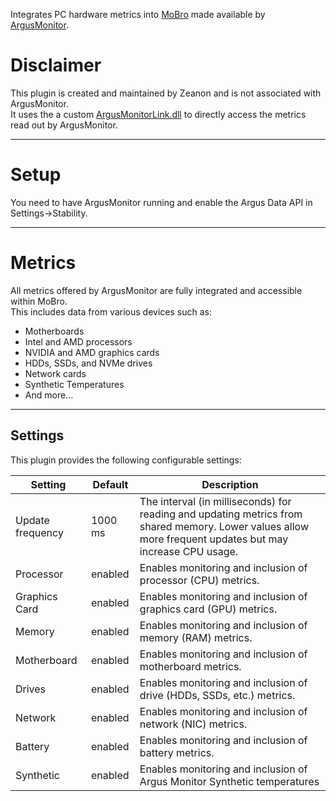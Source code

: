 Integrates PC hardware metrics into [MoBro](https://mobro.app) made available
by [ArgusMonitor](https://www.argusmonitor.com/index.php?language=en).

# Disclaimer

This plugin is created and maintained by Zeanon and is not associated with ArgusMonitor.  
It uses the a custom [ArgusMonitorLink.dll](https://github.com/Zeanon/ArgusMonitorLink) to directly access the metrics read out by ArgusMonitor.

---

# Setup

You need to have ArgusMonitor running and enable the Argus Data API in Settings->Stability.

---

# Metrics

All metrics offered by ArgusMonitor are fully integrated and accessible within MoBro.  
This includes data from various devices such as:

- Motherboards
- Intel and AMD processors
- NVIDIA and AMD graphics cards
- HDDs, SSDs, and NVMe drives
- Network cards
- Synthetic Temperatures
- And more...

---

## Settings

This plugin provides the following configurable settings:

| Setting          | Default | Description                                                                                                                                              |
|------------------|---------|----------------------------------------------------------------------------------------------------------------------------------------------------------|
| Update frequency | 1000 ms | The interval (in milliseconds) for reading and updating metrics from shared memory. Lower values allow more frequent updates but may increase CPU usage. |
| Processor        | enabled | Enables monitoring and inclusion of processor (CPU) metrics.                                                                                             |
| Graphics Card    | enabled | Enables monitoring and inclusion of graphics card (GPU) metrics.                                                                                         |
| Memory           | enabled | Enables monitoring and inclusion of memory (RAM) metrics.                                                                                                |
| Motherboard      | enabled | Enables monitoring and inclusion of motherboard metrics.                                                                                                 |
| Drives           | enabled | Enables monitoring and inclusion of drive (HDDs, SSDs, etc.) metrics.                                                                                    |                  |
| Network          | enabled | Enables monitoring and inclusion of network (NIC) metrics.                                                                                               |
| Battery          | enabled | Enables monitoring and inclusion of battery metrics.                                                                                                     |
| Synthetic          | enabled | Enables monitoring and inclusion of Argus Monitor Synthetic temperatures                                                                                                      |
